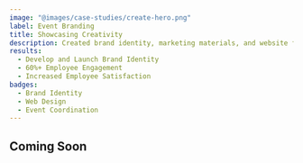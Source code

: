 ```yaml
---
image: "@images/case-studies/create-hero.png"
label: Event Branding
title: Showcasing Creativity
description: Created brand identity, marketing materials, and website for an internal event at Discovery Education, allowing creative teams to showcase their work.
results:
  - Develop and Launch Brand Identity
  - 60%+ Employee Engagement
  - Increased Employee Satisfaction
badges:
  - Brand Identity
  - Web Design
  - Event Coordination
---
```


## Coming Soon
